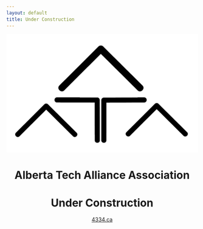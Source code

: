 ```yaml
---
layout: default
title: Under Construction
---
```

<div class="container">
    <div class="row">
        <div class="col-12" style="text-align: center">
            <img src="/resources/img/ataa.png" class="img-fluid" />
            <h1>Alberta Tech Alliance Association</h1>
            <h1>Under Construction</h1>
            <a href="http://4334.ca">4334.ca</a>
        </div>
    </div>
</div>
